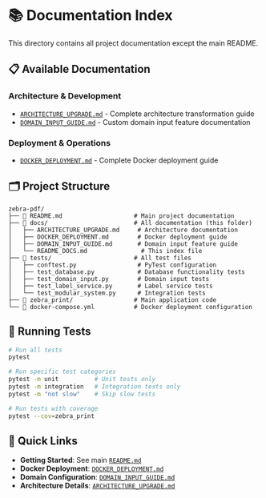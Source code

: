 # 📚 Documentation Index

This directory contains all project documentation except the main README.

## 📋 **Available Documentation**

### **Architecture & Development**
- [`ARCHITECTURE_UPGRADE.md`](ARCHITECTURE_UPGRADE.md) - Complete architecture transformation guide
- [`DOMAIN_INPUT_GUIDE.md`](DOMAIN_INPUT_GUIDE.md) - Custom domain input feature documentation

### **Deployment & Operations**
- [`DOCKER_DEPLOYMENT.md`](DOCKER_DEPLOYMENT.md) - Complete Docker deployment guide

## 🗂️ **Project Structure**

```
zebra-pdf/
├── 📄 README.md                    # Main project documentation
├── 📁 docs/                        # All documentation (this folder)
│   ├── ARCHITECTURE_UPGRADE.md     # Architecture documentation
│   ├── DOCKER_DEPLOYMENT.md        # Docker deployment guide  
│   ├── DOMAIN_INPUT_GUIDE.md       # Domain input feature guide
│   └── README_DOCS.md               # This index file
├── 📁 tests/                       # All test files
│   ├── conftest.py                 # PyTest configuration
│   ├── test_database.py            # Database functionality tests
│   ├── test_domain_input.py        # Domain input tests
│   ├── test_label_service.py       # Label service tests
│   └── test_modular_system.py      # Integration tests
├── 📁 zebra_print/                 # Main application code
└── 🐳 docker-compose.yml           # Docker deployment configuration
```

## 🧪 **Running Tests**

```bash
# Run all tests
pytest

# Run specific test categories
pytest -m unit          # Unit tests only
pytest -m integration   # Integration tests only
pytest -m "not slow"    # Skip slow tests

# Run tests with coverage
pytest --cov=zebra_print
```

## 🚀 **Quick Links**

- **Getting Started**: See main [`README.md`](../README.md)
- **Docker Deployment**: [`DOCKER_DEPLOYMENT.md`](DOCKER_DEPLOYMENT.md)
- **Domain Configuration**: [`DOMAIN_INPUT_GUIDE.md`](DOMAIN_INPUT_GUIDE.md)
- **Architecture Details**: [`ARCHITECTURE_UPGRADE.md`](ARCHITECTURE_UPGRADE.md)